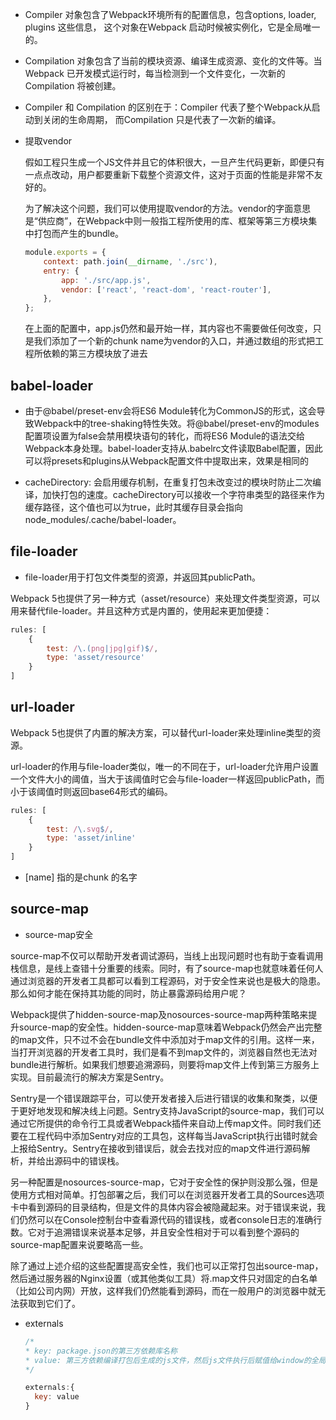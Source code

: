 - Compiler 对象包含了Webpack环境所有的配置信息，包含options, loader, plugins 这些信息， 这个对象在Webpack 启动时候被实例化，它是全局唯一的。
- Compilation 对象包含了当前的模块资源、编译生成资源、变化的文件等。当Webpack 已开发模式运行时，每当检测到一个文件变化，一次新的Compilation 将被创建。
- Compiler 和 Compilation 的区别在于：Compiler 代表了整个Webpack从启动到关闭的生命周期， 而Compilation 只是代表了一次新的编译。 

- 提取vendor

  假如工程只生成一个JS文件并且它的体积很大，一旦产生代码更新，即便只有一点点改动，用户都要重新下载整个资源文件，这对于页面的性能是非常不友好的。

  为了解决这个问题，我们可以使用提取vendor的方法。vendor的字面意思是“供应商”，在Webpack中则一般指工程所使用的库、框架等第三方模块集中打包而产生的bundle。

  ```js
  module.exports = {
      context: path.join(__dirname, './src'),
      entry: {
          app: './src/app.js',
          vendor: ['react', 'react-dom', 'react-router'],
      },
  };
  ```

  在上面的配置中，app.js仍然和最开始一样，其内容也不需要做任何改变，只是我们添加了一个新的chunk name为vendor的入口，并通过数组的形式把工程所依赖的第三方模块放了进去




## babel-loader

- 由于@babel/preset-env会将ES6 Module转化为CommonJS的形式，这会导致Webpack中的tree-shaking特性失效。将@babel/preset-env的modules配置项设置为false会禁用模块语句的转化，而将ES6 Module的语法交给Webpack本身处理。babel-loader支持从.babelrc文件读取Babel配置，因此可以将presets和plugins从Webpack配置文件中提取出来，效果是相同的

- cacheDirectory:  会启用缓存机制，在重复打包未改变过的模块时防止二次编译，加快打包的速度。cacheDirectory可以接收一个字符串类型的路径来作为缓存路径，这个值也可以为true，此时其缓存目录会指向node_modules/.cache/babel-loader。

## file-loader

- file-loader用于打包文件类型的资源，并返回其publicPath。

Webpack 5也提供了另一种方式（asset/resource）来处理文件类型资源，可以用来替代file-loader。并且这种方式是内置的，使用起来更加便捷：

```js
rules: [
    {
        test: /\.(png|jpg|gif)$/,
        type: 'asset/resource'
    }
]
```

## url-loader

Webpack 5也提供了内置的解决方案，可以替代url-loader来处理inline类型的资源。

url-loader的作用与file-loader类似，唯一的不同在于，url-loader允许用户设置一个文件大小的阈值，当大于该阈值时它会与file-loader一样返回publicPath，而小于该阈值时则返回base64形式的编码。

```js
rules: [
    {
        test: /\.svg$/,
        type: 'asset/inline'
    }
]
```



- [name] 指的是chunk 的名字

## source-map

- source-map安全

source-map不仅可以帮助开发者调试源码，当线上出现问题时也有助于查看调用栈信息，是线上查错十分重要的线索。同时，有了source-map也就意味着任何人通过浏览器的开发者工具都可以看到工程源码，对于安全性来说也是极大的隐患。那么如何才能在保持其功能的同时，防止暴露源码给用户呢？

Webpack提供了hidden-source-map及nosources-source-map两种策略来提升source-map的安全性。hidden-source-map意味着Webpack仍然会产出完整的map文件，只不过不会在bundle文件中添加对于map文件的引用。这样一来，当打开浏览器的开发者工具时，我们是看不到map文件的，浏览器自然也无法对bundle进行解析。如果我们想要追溯源码，则要将map文件上传到第三方服务上实现。目前最流行的解决方案是Sentry。

Sentry是一个错误跟踪平台，可以使开发者接入后进行错误的收集和聚类，以便于更好地发现和解决线上问题。Sentry支持JavaScript的source-map，我们可以通过它所提供的命令行工具或者Webpack插件来自动上传map文件。同时我们还要在工程代码中添加Sentry对应的工具包，这样每当JavaScript执行出错时就会上报给Sentry。Sentry在接收到错误后，就会去找对应的map文件进行源码解析，并给出源码中的错误栈。

另一种配置是nosources-source-map，它对于安全性的保护则没那么强，但是使用方式相对简单。打包部署之后，我们可以在浏览器开发者工具的Sources选项卡中看到源码的目录结构，但是文件的具体内容会被隐藏起来。对于错误来说，我们仍然可以在Console控制台中查看源代码的错误栈，或者console日志的准确行数。它对于追溯错误来说基本足够，并且安全性相对于可以看到整个源码的source-map配置来说要略高一些。

除了通过上述介绍的这些配置提高安全性，我们也可以正常打包出source-map，然后通过服务器的Nginx设置（或其他类似工具）将.map文件只对固定的白名单（比如公司内网）开放，这样我们仍然能看到源码，而在一般用户的浏览器中就无法获取到它们了。





- externals

  ```js
  /*
  * key: package.json的第三方依赖库名称
  * value: 第三方依赖编译打包后生成的js文件，然后js文件执行后赋值给window的全局变量名称
  */
  
  externals:{
  	key: value
  }
  ```

  

